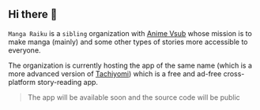 ## Hi there 👋

`Manga Raiku` is a `sibling` organization with [Anime Vsub](https://github.com/anime-vsub) whose mission is to make manga (mainly) and some other types of stories more accessible to everyone.

The organization is currently hosting the app of the same name (which is a more advanced version of [Tachiyomi](https://github.com/tachiyomiorg/)) which is a free and ad-free cross-platform story-reading app.

> The app will be available soon and the source code will be public
<!--

**Here are some ideas to get you started:**

🙋‍♀️ A short introduction - what is your organization all about?
🌈 Contribution guidelines - how can the community get involved?
👩‍💻 Useful resources - where can the community find your docs? Is there anything else the community should know?
🍿 Fun facts - what does your team eat for breakfast?
🧙 Remember, you can do mighty things with the power of [Markdown](https://docs.github.com/github/writing-on-github/getting-started-with-writing-and-formatting-on-github/basic-writing-and-formatting-syntax)
-->
